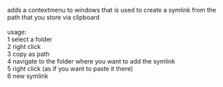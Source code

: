 adds a contextmenu to windows that is used to create a symlink from the path that you store via clipboard<br>
<br>
usage:<br>
1 select a folder<br>
2 right click<br>
3 copy as path<br>
4 navigate to the folder where you want to add the symlink<br>
5 right click (as if you want to paste it there)<br>
6 new symlink<br>

